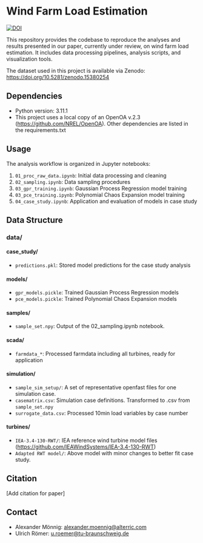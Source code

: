 # Wind Farm Load Estimation
[![DOI](https://zenodo.org/badge/933592104.svg)](https://doi.org/10.5281/zenodo.15446360)

This repository provides the codebase to reproduce the analyses and results presented in our paper, currently under review, on wind farm load estimation. It includes data processing pipelines, analysis scripts, and visualization tools. 

The dataset used in this project is available via Zenodo:
https://doi.org/10.5281/zenodo.15380254

## Dependencies
- Python version: 3.11.1
- This project uses a local copy of an OpenOA v.2.3 (https://github.com/NREL/OpenOA). Other dependencies are listed in the requirements.txt

## Usage

The analysis workflow is organized in Jupyter notebooks:
1. `01_proc_raw_data.ipynb`: Initial data processing and cleaning
2. `02_sampling.ipynb`: Data sampling procedures
3. `03_gpr_training.ipynb`: Gaussian Process Regression model training
4. `03_pce_training.ipynb`: Polynomial Chaos Expansion model training
5. `04_case_study.ipynb`: Application and evaluation of models in case study

## Data Structure

### data/
#### case_study/
- `predictions.pkl`: Stored model predictions for the case study analysis

#### models/
- `gpr_models.pickle`: Trained Gaussian Process Regression models
- `pce_models.pickle`: Trained Polynomial Chaos Expansion models

#### samples/
- `sample_set.npy`: Output of the 02_sampling.ipynb notebook.

#### scada/
- `farmdata_*`: Processed farmdata including all turbines, ready for application

#### simulation/
- `sample_sim_setup/`: A set of representative openfast files for one simulation case.
- `casematrix.csv`: Simulation case definitions. Transformed to .csv from `sample_set.npy`
- `surrogate_data.csv`: Processed 10min load variables by case number

#### turbines/
- `IEA-3.4-130-RWT/`: IEA reference wind turbine model files (https://github.com/IEAWindSystems/IEA-3.4-130-RWT)
- `Adapted RWT model/`: Above model with minor changes to better fit case study.

## Citation

[Add citation for paper]

## Contact
- Alexander Mönnig: alexander.moennig@alterric.com
- Ulrich Römer: u.roemer@tu-braunschweig.de
